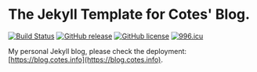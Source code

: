 # The Jekyll Template for Cotes' Blog.

[![Build Status](https://travis-ci.org/cotes2020/cotes-blog.svg?branch=master)](https://travis-ci.org/cotes2020/cotes-blog)
[![GitHub release](https://img.shields.io/github/release/cotes2020/cotes-blog.svg)](https://github.com/cotes2020/cotes-blog/releases)
[![GitHub license](https://img.shields.io/github/license/cotes2020/cotes-blog.svg)](https://github.com/cotes2020/cotes-blog/blob/master/LICENSE)
[![996.icu](https://img.shields.io/badge/link-996.icu-red.svg)](https://996.icu)

My personal Jekyll blog, please check the deployment: [https://blog.cotes.info](https://blog.cotes.info).
